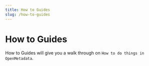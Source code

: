 ```yaml
---
title: How to Guides
slug: /how-to-guides
---
```


# How to Guides

How to Guides will give you a walk through on `How to do things in OpenMetadata`.
